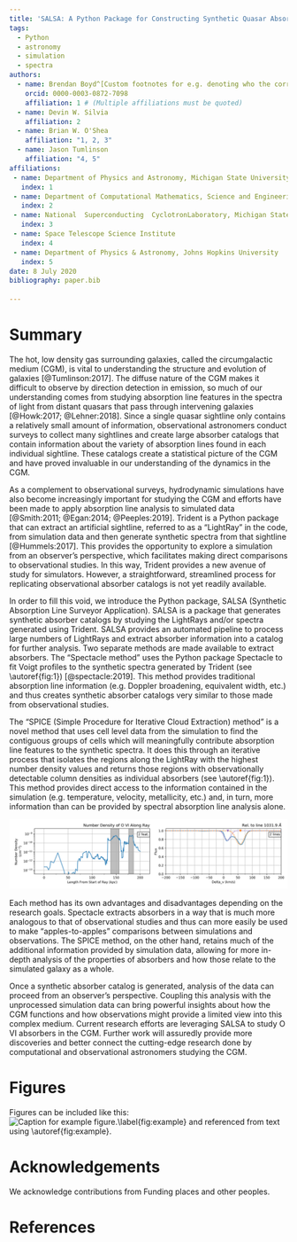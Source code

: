 ```yaml
---
title: 'SALSA: A Python Package for Constructing Synthetic Quasar Absorption Line Catalogs from Astrophysical Hydrodynamic Simulations '
tags:
  - Python
  - astronomy
  - simulation
  - spectra
authors:
  - name: Brendan Boyd^[Custom footnotes for e.g. denoting who the corresspoinding author is can be included like this.]
    orcid: 0000-0003-0872-7098
    affiliation: 1 # (Multiple affiliations must be quoted)
  - name: Devin W. Silvia
    affiliation: 2
  - name: Brian W. O'Shea
    affiliation: "1, 2, 3"
  - name: Jason Tumlinson
    affiliation: "4, 5"
affiliations:
 - name: Department of Physics and Astronomy, Michigan State University
   index: 1
 - name: Department of Computational Mathematics, Science and Engineering, Michigan State University
   index: 2
 - name: National  Superconducting  CyclotronLaboratory, Michigan State University
   index: 3
 - name: Space Telescope Science Institute
   index: 4
 - name: Department of Physics & Astronomy, Johns Hopkins University
   index: 5
date: 8 July 2020
bibliography: paper.bib

---
```


# Summary

The hot, low density gas surrounding galaxies, called the circumgalactic medium (CGM), is vital to understanding the structure and evolution of galaxies [@Tumlinson:2017]. The diffuse nature of the CGM makes it difficult to observe by direction detection in emission, so much of our understanding comes from studying absorption line features in the spectra of light from distant quasars that pass through intervening galaxies [@Howk:2017; @Lehner:2018]. Since a single quasar sightline only contains a relatively small amount of information, observational astronomers conduct surveys to collect many sightlines and create large absorber catalogs that contain information about the variety of absorption lines found in each individual sightline. These catalogs create a statistical picture of the CGM and have proved invaluable in our understanding of the dynamics in the CGM.

As a complement to observational surveys, hydrodynamic simulations have also become increasingly important for studying the CGM and efforts have been made to apply absorption line analysis to simulated data [@Smith:2011; @Egan:2014; @Peeples:2019]. Trident is a Python package that can extract an artificial sightline, referred to as a “LightRay” in the code, from simulation data and then generate synthetic spectra from that sightline [@Hummels:2017]. This provides the opportunity to explore a simulation from an observer’s perspective, which facilitates making direct comparisons to observational studies. In this way, Trident provides a new avenue of study for simulators. However, a straightforward, streamlined process for replicating observational absorber catalogs is not yet readily available.

In order to fill this void, we introduce the Python package, SALSA (Synthetic Absorption Line Surveyor Application). SALSA is a package that generates synthetic absorber catalogs by studying the LightRays and/or spectra generated using Trident. SALSA provides an automated pipeline to process large numbers of LightRays and extract absorber information into a catalog for further analysis. Two separate methods are made available to extract absorbers. The “Spectacle method” uses the Python package Spectacle to fit Voigt profiles to the synthetic spectra generated by Trident (see \autoref{fig:1}) [@spectacle:2019]. This method provides traditional absorption line information (e.g. Doppler broadening, equivalent width, etc.) and thus creates synthetic absorber catalogs very similar to those made from observational studies.

The “SPICE (Simple Procedure for Iterative Cloud Extraction) method” is a novel method that uses cell level data from the simulation to find the contiguous groups of cells which will meaningfully contribute absorption line features to the synthetic spectra. It does this through an iterative process that isolates the regions along the LightRay with the highest number density values and returns those regions with observationally detectable column densities as individual absorbers (see \autoref{fig:1}). This method provides direct access to the information contained in the simulation (e.g. temperature, velocity, metallicity, etc.) and, in turn, more information than can be provided by spectral absorption line analysis alone.

![The left plot shows the SPICE method extracting two absorbers from number density profile. The left shows spectacle fitting the spectra (dotted lines are spectacle fits).\label{fig:1}](spice_spectacle_fig.png)

Each method has its own advantages and disadvantages depending on the research goals. Spectacle extracts absorbers in a way that is much more analogous to that of observational studies and thus can more easily be used to make “apples-to-apples” comparisons between simulations and observations. The SPICE method, on the other hand, retains much of the additional information provided by simulation data, allowing for more in-depth analysis of the properties of absorbers and how those relate to the simulated galaxy as a whole.

Once a synthetic absorber catalog is generated, analysis of the data can proceed from an observer’s perspective. Coupling this analysis with the unprocessed simulation data can bring powerful insights about how the CGM functions and how observations might provide a limited view into this complex medium. Current research efforts are leveraging SALSA to study O VI absorbers in the CGM. Further work will assuredly provide more discoveries and better connect the cutting-edge research done by computational and observational astronomers studying the CGM.


# Figures

Figures can be included like this:
![Caption for example figure.\label{fig:example}](figure.png)
and referenced from text using \autoref{fig:example}.

# Acknowledgements

We acknowledge contributions from Funding places and other peoples.

# References
